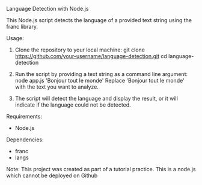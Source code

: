 Language Detection with Node.js

This Node.js script detects the language of a provided text string using the franc library.

Usage:

1. Clone the repository to your local machine:
   git clone https://github.com/your-username/language-detection.git
   cd language-detection

2. Run the script by providing a text string as a command line argument:
   node app.js 'Bonjour tout le monde'
   Replace 'Bonjour tout le monde' with the text you want to analyze.

3. The script will detect the language and display the result, or it will indicate if the language could not be detected.

Requirements:

- Node.js

Dependencies:

- franc
- langs



Note: This project was created as part of a tutorial practice. This is a node.js which cannot be deployed on Github
